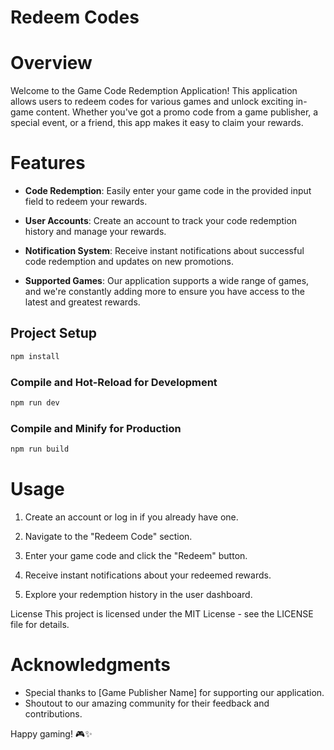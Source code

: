 # Redeem Codes

# Overview

Welcome to the Game Code Redemption Application! This application allows users to redeem codes for various games and unlock exciting in-game content. Whether you've got a promo code from a game publisher, a special event, or a friend, this app makes it easy to claim your rewards.

# Features

+ **Code Redemption**: Easily enter your game code in the provided input field to redeem your rewards.

+ **User Accounts**: Create an account to track your code redemption history and manage your rewards.

+ **Notification System**: Receive instant notifications about successful code redemption and updates on new promotions.

+ **Supported Games**: Our application supports a wide range of games, and we're constantly adding more to ensure you have access to the latest and greatest rewards.

## Project Setup

```sh
npm install
```

### Compile and Hot-Reload for Development

```sh
npm run dev
```

### Compile and Minify for Production

```sh
npm run build
```

# Usage
1. Create an account or log in if you already have one.

1. Navigate to the "Redeem Code" section.

1. Enter your game code and click the "Redeem" button.

1. Receive instant notifications about your redeemed rewards.

1. Explore your redemption history in the user dashboard.

License
This project is licensed under the MIT License - see the LICENSE file for details.

# Acknowledgments
+ Special thanks to [Game Publisher Name] for supporting our application.
+ Shoutout to our amazing community for their feedback and contributions.
  
Happy gaming! 🎮✨

